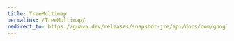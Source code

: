 ```yaml
---
title: TreeMultimap
permalink: /TreeMultimap/
redirect_to: https://guava.dev/releases/snapshot-jre/api/docs/com/google/common/collect/TreeMultimap.html
---
```

